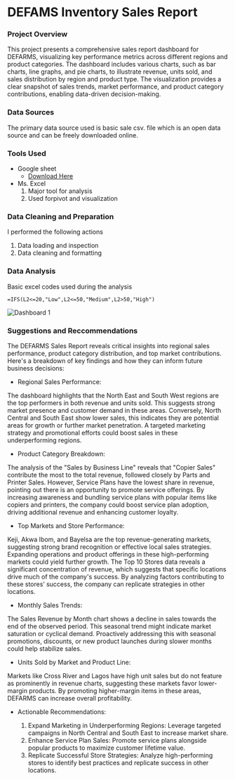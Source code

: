 # DEFAMS Inventory Sales Report

### Project Overview
This project presents a comprehensive sales report dashboard for DEFARMS, visualizing key performance metrics across different regions and product categories. The dashboard includes various charts, such as bar charts, line graphs, and pie charts, to illustrate revenue, units sold, and sales distribution by region and product type. The visualization provides a clear snapshot of sales trends, market performance, and product category contributions, enabling data-driven decision-making.

### Data Sources
The primary data source used is basic sale csv. file which is an open data  source and can be freely downloaded online.

### Tools Used
- Google sheet
  - [Download Here](https://docs.google.com/spreadsheets/d/1gyl3BSr8Nji33af4GjmPXmnbbJDpn2HLbBYcMHiZzhA/edit?gid=588186137#gid=588186137)
- Ms. Excel
  1. Major tool for analysis
  2. Used forpivot and visualization

### Data Cleaning and Preparation
I performed the following actions
  1. Data loading and inspection
  2. Data cleaning and formatting

  ### Data Analysis

  Basic excel codes used during the analysis
  ```
  =IFS(L2<=20,"Low",L2<=50,"Medium",L2>50,"High")
  ```

![Dashboard 1](https://github.com/user-attachments/assets/937367c1-a25e-4ef4-8d76-174eb755f6f7)


  ### Suggestions and Reccommendations
  The DEFARMS Sales Report reveals critical insights into regional sales performance, product category distribution, and top market contributions. Here's a breakdown of key findings and how they can inform future business decisions:
  
- Regional Sales Performance:

The dashboard highlights that the North East and South West regions are the top performers in both revenue and units sold. This suggests strong market presence and customer demand in these areas.
Conversely, North Central and South East show lower sales, this indicates they are potential areas for growth or further market penetration. A targeted marketing strategy and promotional efforts could boost sales in these underperforming regions.

- Product Category Breakdown:

The analysis of the "Sales by Business Line" reveals that "Copier Sales" contribute the most to the total revenue, followed closely by Parts and Printer Sales. However, Service Plans have the lowest share in revenue, pointing out there is an opportunity to promote service offerings.
By increasing awareness and bundling service plans with popular items like copiers and printers, the company could boost service plan adoption, driving additional revenue and enhancing customer loyalty.

- Top Markets and Store Performance:

Keji, Akwa Ibom, and Bayelsa are the top revenue-generating markets, suggesting strong brand recognition or effective local sales strategies. Expanding operations and product offerings in these high-performing markets could yield further growth.
The Top 10 Stores data reveals a significant concentration of revenue, which suggests that specific locations drive much of the company's success. By analyzing factors contributing to these stores’ success, the company can replicate strategies in other locations.

- Monthly Sales Trends:

The Sales Revenue by Month chart shows a decline in sales towards the end of the observed period. This seasonal trend might indicate market saturation or cyclical demand. Proactively addressing this with seasonal promotions, discounts, or new product launches during slower months could help stabilize sales.

- Units Sold by Market and Product Line:

Markets like Cross River and Lagos have high unit sales but do not feature as prominently in revenue charts, suggesting these markets favor lower-margin products. By promoting higher-margin items in these areas, DEFARMS can increase overall profitability.

- Actionable Recommendations:

  1. Expand Marketing in Underperforming Regions: Leverage targeted campaigns in North Central and South East to increase market share.
  2. Enhance Service Plan Sales: Promote service plans alongside popular products to maximize customer lifetime value.
  3. Replicate Successful Store Strategies: Analyze high-performing stores to identify best practices and replicate success in other locations.
